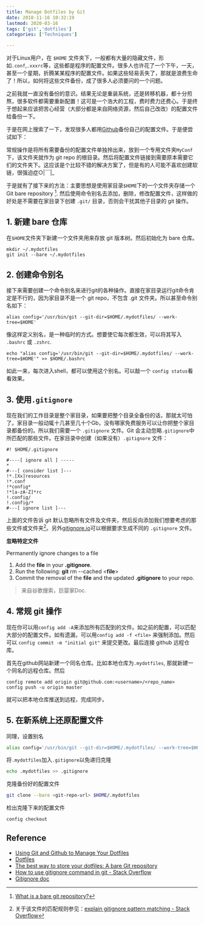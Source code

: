 ```yaml
---
title: Manage Dotfiles by Git
date: 2018-11-16 10:32:19
lastmod: 2020-03-16
tags: ['git','dotfiles']
categories: ['Techniques']

---
```


对于Linux用户，在 `$HOME` 文件夹下，一般都有大量的隐藏文件，形如`.conf`,`.xxxrc`等，这些都是程序的配置文件。很多人也许花了一个下午，一天，甚至一个星期，折腾某某程序的配置文件。如果这些轻易丢失了，那就是浪费生命了！所以，如何将这些文件备份，成了很多人必须要问的一个问题。

之前我就一直没有备份的意识。结果无论是重装系统，还是转移机器，都十分煎熬，很多软件都需要重新配置！这可是一个浩大的工程，费时费力还费心。于是终于想起来应该把苦心经营（大部分都是来自网络资源，然后自己改改）的配置文件给备份一下。

<!-- more -->

于是在网上搜索了一下，发现很多人都用[Github][1]备份自己的配置文件。于是便尝试如下：

常规操作是将所有需要备份的配置文件单独拎出来，放到一个专用文件夹`MyConf`下，该文件夹就作为 git repo 的根目录。然后将配置文件链接到需要原本需要它们的文件夹下。这应该是个比较不错的解决方案了，但是有的人可能不喜欢创建软链，很强迫症○|￣|\_

于是就有了接下来的方法：主要思想是使用家目录`$HOME`下的一个文件夹存储一个 Git bare repository [^a]. 然后使用命令别名去添加，删除，修改配置文件，这样做的好处是不需要在家目录下创建 `.git/` 目录，否则会干扰其他子目录的 git 操作。

## 1. 新建 bare 仓库

在`$HOME`文件夹下新建一个文件夹用来存放 git 版本树。然后初始化为 bare 仓库。

```
mkdir ~/.mydotfiles
git init --bare ~/.mydotfiles
```

## 2. 创建命令别名

接下来需要创建一个命令别名来进行git的各种操作。直接在家目录运行git命令肯定是不行的，因为家目录不是一个 git repo，不包含 .git 文件夹。所以甚至命令别名如下：
```
alias config='/usr/bin/git --git-dir=$HOME/.mydotfiles/ --work-tree=$HOME'
```
像这样定义别名，是一种临时的方式。想要使它每次都生效，可以将其写入 `.bashrc` 或 `.zshrc`.
```
echo "alias config='/usr/bin/git --git-dir=$HOME/.mydotfiles/ --work-tree=$HOME'" >> $HOME/.bashrc
```
如此一来，每次进入shell，都可以使用这个别名。可以敲一个 `config status`看看效果。

## 3. 使用`.gitignore`

现在我们的工作目录是整个家目录，如果要把整个目录全备份的话，那就太可怕了。家目录一般动辄十几甚至几十个Gb，没有哪家免费服务可以让你把整个家目录都备份的。所以我们需要一个 `.gitignore` 文件。Git 会主动忽略`.gitignore`中所匹配的那些文件。在家目录中创建（如果没有）`.gitignore` 文件：
```
#! $HOME/.gitignore

#----[ ignore all ] -----
*
#---[ consider list ]---
!*.[Xx]resources
!*.conf
!*config*
!*[a-zA-Z]*rc
!.config/
!.config/*
#---[ ignore list ]---
```
上面的文件告诉 git 默认忽略所有文件及文件夹，然后反向添加我们想要考虑的那些文件或文件夹[^b]。另外[gitignore.io][4]可以根据要求生成不同的 `.gitignore` 文件。

**忽略特定文件**

Permanently ignore changes to a file

1. Add the __file__ in your __.gitignore__.
2. Run the following: __git__ rm \-\-cached <**file**>
3. Commit the removal of the __file__ and the updated __.gitignore__ to your repo.

> 来自谷歌搜索，巨婴家Doc.

## 4. 常规 git 操作

现在你可以用`config add -A`来添加所有匹配到的文件。如之前的配置，可以匹配大部分的配置文件。如有遗漏，可以用`config add -f <file>` 来强制添加。然后可以 `config commit -m "initial git"` 来提交更改。最后连接 github 远程仓库。

首先在github网站新建一个同名仓库。比如本地仓库为`.mydotfiles`, 那就新建一个同名的远程仓库。然后
```
config remote add origin git@github.com:<username>/<repo_name>
config push -u origin master
```
就可以把本地仓库推送到远程，完成同步。

## 5. 在新系统上还原配置文件

同理，设置别名
```bash
alias config='/usr/bin/git --git-dir=$HOME/.mydotfiles/ --work-tree=$HOME'
```
将`.mydotfiles`加入`.gitignore`以免递归克隆
```bash
echo .mydotfiles >> .gitignore
```
克隆备份好的配置文件
```bash
git clone --bare <git-repo-url> $HOME/.mydotfiles
```
检出克隆下来的配置文件
```bash
config checkout
```


## Reference

- [Using Git and Github to Manage Your Dotfiles][5]
- [Dotfiles][6]
- [The best way to store your dotfiles: A bare Git repository][7]
- [How to use gitignore command in git - Stack Overflow][8]
- [Gitignore doc][9]

[^a]: [What is a bare git repository?][2]
[^b]: 关于该文件的匹配规则参见：[explain gitignore pattern matching - Stack Overflow][3]

[1]: https://github.com
[2]: http://www.saintsjd.com/2011/01/what-is-a-bare-git-repository
[3]: https://stackoverflow.com/questions/33189437/explain-gitignore-pattern-matching
[4]: https://www.gitignore.io
[5]: http://blog.smalleycreative.com/tutorials/using-git-and-github-to-manage-your-dotfiles/
[6]: https://dotfiles.github.io/
[7]: https://developer.atlassian.com/blog/2016/02/best-way-to-store-dotfiles-git-bare-repo/
[8]: https://stackoverflow.com/questions/12501324/how-to-use-gitignore-command-in-git
[9]: https://git-scm.com/docs/gitignore
